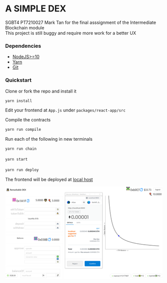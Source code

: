 # A SIMPLE DEX

SGBT4 PT7210027 Mark Tan for the final asssignment of the Intermediate Blockchain module<br/>
This project is still buggy and require more work for a better UX

### Dependencies 

- [NodeJS>=10](https://nodejs.org/en/download/) 
- [Yarn](https://classic.yarnpkg.com/en/docs/install/) 
- [Git](https://git-scm.com/downloads)

### Quickstart

Clone or fork the repo and install it

```bash
yarn install
```

Edit your frontend at `App.js` under `packages/react-app/src`

Compile the contracts

```bash
yarn run compile
```

Run each of the following in new terminals

```bash
yarn run chain

yarn start

yarn run deploy
```

The frontend will be deployed at [local host](http://localhost:3000)

![](screen.png)